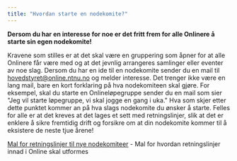 ```yaml
---
title: "Hvordan starte en nodekomite?"
---
```


**Dersom du har en interesse for noe er det fritt frem for alle Onlinere å starte sin egen nodekomite!**

Kravene som stilles er at det skal være en gruppering som åpner for at alle Onlinere får være med og at det jevnlig arrangeres samlinger eller eventer av noe slag. Dersom du har en ide til en nodekomite sender du en mail til hovedstyret@online.ntnu.no og melder interesse. Det trenger ikke være en lang mail, bare en kort forklaring på hva nodekomiteen skal gjøre. For eksempel, skal du starte en Onlineløpegruppe sender du en mail som sier "Jeg vil starte løpegruppe, vi skal jogge en gang i uka." Hva som skjer etter dette punktet kommer an på hva slags nodekomite du ønsker å starte. Felles for alle er at det kreves at det lages et sett med retningslinjer, slik at det er enklere å sikre fremtidig drift og forsikre om at din nodekomite kommer til å eksistere de neste tjue årene!

[Mal for retningslinjer til nye nodekomiteer](/online/info/innsikt-og-interface/nodekomiteer/retningslinjemal) - Mal for hvordan retningslinjer innad i Online skal utformes